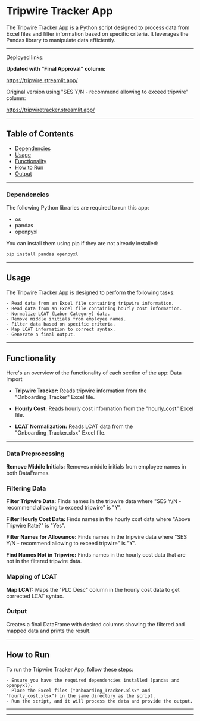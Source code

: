 # Tripwire Tracker App

The Tripwire Tracker App is a Python script designed to process data from Excel files and filter information based on specific criteria. It leverages the Pandas library to manipulate data efficiently.

---

Deployed links:

**Updated with "Final Approval" column:**

https://tripwire.streamlit.app/



Original version using "SES Y/N - recommend allowing to exceed tripwire" column: 

https://tripwiretracker.streamlit.app/

---

## Table of Contents
- [Dependencies](#dependencies)
- [Usage](#usage)
- [Functionality](#functionality)
- [How to Run](#how-to-run)
- [Output](#output)

---

### Dependencies <a name="dependencies"></a>

The following Python libraries are required to run this app:
- os
- pandas
- openpyxl

You can install them using pip if they are not already installed:

    pip install pandas openpyxl

---

## Usage

The Tripwire Tracker App is designed to perform the following tasks:

    - Read data from an Excel file containing tripwire information.
    - Read data from an Excel file containing hourly cost information.
    - Normalize LCAT (Labor Category) data.
    - Remove middle initials from employee names.
    - Filter data based on specific criteria.
    - Map LCAT information to correct syntax.
    - Generate a final output.

---

## Functionality

Here's an overview of the functionality of each section of the app:
Data Import

- **Tripwire Tracker:** Reads tripwire information from the "Onboarding_Tracker" Excel file.
    
- **Hourly Cost:** Reads hourly cost information from the "hourly_cost" Excel file.
    
- **LCAT Normalization:** Reads LCAT data from the "Onboarding_Tracker.xlsx" Excel file.

---

### Data Preprocessing

**Remove Middle Initials:** Removes middle initials from employee names in both DataFrames.


### Filtering Data

**Filter Tripwire Data:** Finds names in the tripwire data where "SES Y/N - recommend allowing to exceed tripwire" is "Y".

**Filter Hourly Cost Data:** Finds names in the hourly cost data where "Above Tripwire Rate?" is "Yes".

**Filter Names for Allowance:** Finds names in the tripwire data where "SES Y/N - recommend allowing to exceed tripwire" is "Y".

**Find Names Not in Tripwire:** Finds names in the hourly cost data that are not in the filtered tripwire data.

### Mapping of LCAT

**Map LCAT:** Maps the "PLC Desc" column in the hourly cost data to get corrected LCAT syntax.

### Output

Creates a final DataFrame with desired columns showing the filtered and mapped data and prints the result.

---

## How to Run

To run the Tripwire Tracker App, follow these steps:

    - Ensure you have the required dependencies installed (pandas and openpyxl).
    - Place the Excel files ("Onboarding_Tracker.xlsx" and "hourly_cost.xlsx") in the same directory as the script.
    - Run the script, and it will process the data and provide the output.

---
---
